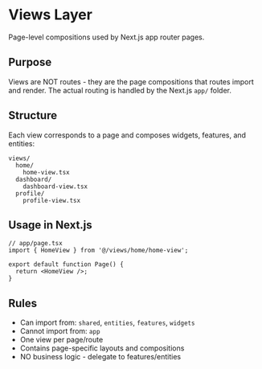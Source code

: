 # Views Layer

Page-level compositions used by Next.js app router pages.

## Purpose

Views are NOT routes - they are the page compositions that routes import and render.
The actual routing is handled by the Next.js `app/` folder.

## Structure

Each view corresponds to a page and composes widgets, features, and entities:

```
views/
  home/
    home-view.tsx
  dashboard/
    dashboard-view.tsx
  profile/
    profile-view.tsx
```

## Usage in Next.js

```tsx
// app/page.tsx
import { HomeView } from '@/views/home/home-view';

export default function Page() {
  return <HomeView />;
}
```

## Rules

- Can import from: `shared`, `entities`, `features`, `widgets`
- Cannot import from: `app`
- One view per page/route
- Contains page-specific layouts and compositions
- NO business logic - delegate to features/entities
